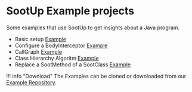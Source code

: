 # SootUp Example projects
Some examples that use SootUp to get insights about a Java program.

- Basic setup [Example](https://github.com/soot-oss/SootUp-Examples/blob/main/BasicSetupExample/src/main/java/sootup/examples/BasicSetup.java)
- Configure a BodyInterceptor [Example](https://github.com/soot-oss/SootUp-Examples/blob/main/BodyInterceptorExample/src/main/java/sootup/examples/BodyInterceptor.java)
- CallGraph [Example](https://github.com/soot-oss/SootUp-Examples/blob/main/CallgraphExample/src/main/java/sootup/examples/CallgraphExample.java)
- Class Hierarchy Algoritm [Example](https://github.com/soot-oss/SootUp-Examples/blob/main/ClassHierarchyExample/src/main/java/sootup/examples/ClassHierarchy.java)
- Replace a SootMethod of a SootClass [Example](https://github.com/soot-oss/SootUp-Examples/blob/main/MutatingSootClassExample/src/main/java/sootup/examples/MutatingSootClass.java)


!!! info "Download"
    The Examples can be cloned or downloaded from our [Example Repository](https://github.com/soot-oss/SootUp-Examples.git).



<!--
We have included all the five projects in 5 different branches under SootUp-Examples with detailed explanation about the project.

### BasicSetupExample
1. package sootup.examples; - defines the package name for the Java class.
2. import statement - defines various classes and interfaces from different packages that the program uses.
3. public class BasicSetup - declares a public class named 'BasicSetup' which is the main class for this program.
4. Then we have created a main method which is the entry point of the progrram
5. Path pathToBinary object pointing to a directory that contains the binary files ie class files to be analyzed and Paths.get is a static method that converts string path to a 'Path' object.
6. AnalysisInputLocation object specifying where SootUp should look for classes to analyze.
7. View object is created for the project allowing the retrieal of classes from the specified input location. JavaView is specific implementation of View tailed for Java projects.
8. The ClassType object is created for the class name 'HelloWorld'. This object represents the type of class to be analyzed.
9. A MethodSignature object is created for the main method of the HelloWorld class. This signature specifies the method's return type (void) and its parameter types (a single parameter of type String[]).
10. The if statment checks for the presences of the class 'HelloWorld'. If not it prints "Class not ffound!" and exits the program.
11. Then it retrieves the SootClass object representing the HelloWorld class, assuming it is present.
12. view.getMethod(methodSignature); - Attempts to retrieve the specified method from the project.
13. The if statment after this, checks if the main method is present in the HelloWorld class. If not, it prints "Method not found!" and exits.
14. Then the next statment retrieves the SootMethod object for the main method and prints its body, which is in Jimple, a simplified version of Java bytecode used by Soot for analysis and transformation.
15. Then the next if condition checks if the method containts a specific statement called 'Hello World!'.

### BodyInterceptor
1. package sootup.examples; - defines the package name for the Java class.
2. import statement - defines various classes and interfaces from different packages that the program uses.
3. public class BodyInterceptor - declares a public class named "BodyInterceptor".
4. Then we have created a main method in which is the entry point for the code.
5. Then we have created an AnalysisInputLocation pointing to a directory with class files to be loaded. It specifies that the DeadAssignmentEliminator interceptor should be applied to these classes.
6. Then created a View that initializes a JavaView with the specified inputLocation, allowing interaction with the classes for analysis.
7. Then have created a ClassType and MethodSignature which is used for analysis. The signature contains method name, return type and parameters.
8.  Then we check for the existence of the class and method in the given view.
9. If they exist, a SootClass and SootMethod objects are used to retrieve the same.
10. Then prints the body of the SootMethod object.
11. Then we check if the interceptor worked.  ie here we check if the DeadAssignmentEliminator interceptor has successfully removed a specific assignment (l1 = 3. from the method's body. It does this by looking through all statements (JAssignStmt) in the method body and checking if the assignment is not                     present.
12. Then it prints the result of the interceptor check.


### CallGraphExample
1. package sootup.examples; - defines the package name for the Java class.
2. import statement - defines various classes and interfaces from different packages that the program uses.
3. public class CallgraphExample  - declares a public class named "CallGraphExample".
4. Then we have created a main method in which is the entry point for the code.
5. List<AnalysisInputLocation> inputLocations creates a list of AnalysisInputLocation objects. These specify where Soot should look for Java class files for analysis.
6. Then we have provided towo inputLocations.add() - one for the project's class file directory and another for Java's runtime library (rt.jar).
7. Then we have created a JavaView which is used for analysing the Java program.
8. Then we have created two ClassType for two classes ie 'A' and 'B'. They are used to create a MethodSignature for a method that will be analysed.
9. ViewTypeHierarchy  - then we have set up a type hierarchy from the provided view and prints the subclasses of class 'A'.
10. Initializes a CallGraphAlgorithm using the ClassHierarchyAnalysisAlgorithm, which is a method for constructing call graphs.
11. Then we creates a call graph by initialising the Class Hierarchy Analysis (cha) with the entry method signature.
12. Prints information about calls from the entry method in the call graph.

### ClassHierarchyExample
1. package sootup.examples; - defines the package name for the Java class.
2. import statement - defines various classes and interfaces from different packages that the program uses.
3. public class ClassHierarchy - declares a public class named "ClassHierarchy".
4. Then we have created a main method in which is the entry point for the code.
5. Then creates a list of AnalysisInputLocation objects. These specify where Soot should look for Java class files for analysis. Two locations are added: one for the project's binary directory and another for the default Java runtime library (rt.jar).
6. Initializes a JavaView object with the previously created input locations.
7. Initializes a ViewTypeHierarchy object using the view. This object will be used to analyze the class hierarchy.
8. Then we have created two ClassTypes. These lines get JavaClassType objects for classes "A" and "C". These types are used for further hierarchy analysis.
9. Checks the direct subclasses of class "C". It verifies if all direct subclasses are "D" using two different methods: comparing class names and fully qualified names.
10. Then prints a message based on whether all direct subtypes of "C" are correctly identified as "D".
11. Retrieves and checks the superclasses of class "C". It then verifies if these superclasses include class "A" and java.lang.Object, printing a message based on the result.

### MutatingSootClassExample
1. package sootup.examples; - defines the package name for the Java class.
2. import statement - defines various classes and interfaces from different packages that the program uses.
3. public class MutatingSootClass - declares a public class named "MutatingSootClass".
4. Then we have created a main method in which is the entry point for the code.
5. First we have created an 'AnalysisInputLocation' which points to a directory which contains the class files to be analysed.
6. Then we have created a JavaView which allos us to retrievet the classes.
7. And also created a ClassType to get the class 'HelloWorld' and a method within that class ie main for analysis using MethodSignature.
8. THen we are checking and retrieving the class and method.
9. Then we retrives the existing body of the method and prints it. Then we create a new local variable to add it copy to the method body.
10. Then we are overriding the method body and class. ie this lines creates new sources that overrides teh original method body and class. It replaces the old method in the class with the new method having the modified body.
11. Prints the modified method body and checks if the new local variable (newLocal) exists in the modified method. Depending on the result, it prints a corresponding message.

-->